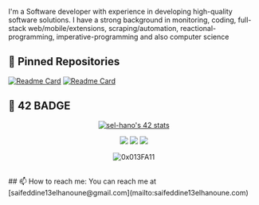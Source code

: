 I'm a Software developer with experience in developing high-quality software solutions. I have a strong background in monitoring, coding, full-stack web/mobile/extensions, scraping/automation, reactional-programming, imperative-programming and also computer science

## 📌 Pinned Repositories
[![Readme Card](https://github-readme-stats.vercel.app/api/pin/?username=0x013FA11&repo=HandlingBarCode&theme=tokyonight)](https://github.com/0x013FA11/HandlingBarCode)
[![Readme Card](https://github-readme-stats.vercel.app/api/pin/?username=0x013FA11&repo=RANDOM&theme=tokyonight)](https://github.com/0x013FA11/RANDOM)
## 📌 42 BADGE
<div align="center"><a href="https://github.com/oakoudad/badge42"><img src="https://badge.mediaplus.ma/darkblue/sel-hano" alt="sel-hano's 42 stats" /></a></div>
<p align="center">
    <a href="https://www.linkedin.com/in/saifeddine-elhanoune/"><img src="https://img.shields.io/badge/linkedin-%230177B5?style=flat&logo=linkedin&logoColor=white"/></a>
    <a href="https://www.instagram.com/whereisme003/"><img src="https://img.shields.io/badge/instagram-%23E4415F?style=flat&logo=instagram&logoColor=white"/></a>
    <a href="https://twitter.com/saifeddine003"><img src="https://img.shields.io/badge/twitter-%231FA1F1?style=flat&logo=twitter&logoColor=white"/></a>
  </p>

   <p align="center"> <img src="https://github-readme-stats.vercel.app/api/top-langs/?username=0x013FA11&layout=compact&theme=radical" alt="0x013FA11" /> </p><br/>
## 📫 How to reach me:
You can reach me at [saifeddine13elhanoune@gmail.com](mailto:saifeddine13elhanoune.com)



